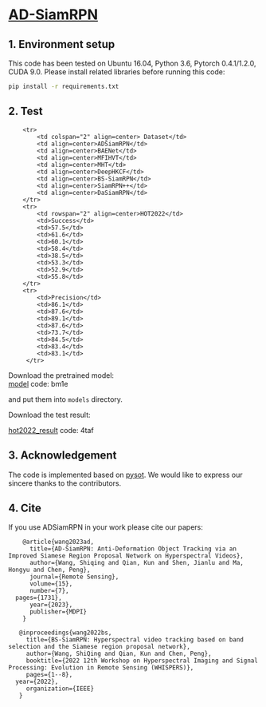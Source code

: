 # [AD-SiamRPN](https://www.mdpi.com/2072-4292/15/7/1731)

## 1. Environment setup
This code has been tested on Ubuntu 16.04, Python 3.6, Pytorch 0.4.1/1.2.0, CUDA 9.0.
Please install related libraries before running this code: 

```bash
pip install -r requirements.txt
```

## 2. Test
```<table>
    <tr>
        <td colspan="2" align=center> Dataset</td>
        <td align=center>ADSiamRPN</td>
        <td align=center>BAENet</td>
        <td align=center>MFIHVT</td>
        <td align=center>MHT</td>
        <td align=center>DeepHKCF</td>
        <td align=center>BS-SiamRPN</td>
        <td align=center>SiamRPN++</td>
        <td align=center>DaSiamRPN</td>
    </tr>
    <tr>
        <td rowspan="2" align=center>HOT2022</td>
        <td>Success</td>
        <td>57.5</td>
        <td>61.6</td>
        <td>60.1</td>
        <td>58.4</td>
        <td>38.5</td>
        <td>53.3</td>
        <td>52.9</td>
        <td>55.8</td>
    </tr>
    <tr>
        <td>Precision</td>
        <td>86.1</td>
        <td>87.6</td>
        <td>89.1</td>
        <td>87.6</td>
        <td>73.7</td>
        <td>84.5</td>
        <td>83.4</td>
        <td>83.1</td>
     </tr>    
```
Download the pretrained model:  
[model](https://pan.baidu.com/s/1I3Tgyp1PA9Y3YSZlyHwJJg?pwd=bm1e) code: bm1e  

and put them into `models` directory.

Download the test result: 

[hot2022_result](https://pan.baidu.com/s/18iQoqRzOBa7qxO1AZiVbIw?pwd=4taf) code: 4taf


## 3. Acknowledgement
The code is implemented based on [pysot](https://github.com/STVIR/pysot). We would like to express our sincere thanks to the contributors.


## 4. Cite
If you use ADSiamRPN in your work please cite our papers:
```
	@article{wang2023ad,
	  title={AD-SiamRPN: Anti-Deformation Object Tracking via an Improved Siamese Region Proposal Network on Hyperspectral Videos},
	  author={Wang, Shiqing and Qian, Kun and Shen, Jianlu and Ma, Hongyu and Chen, Peng},
	  journal={Remote Sensing},
	  volume={15},
	  number={7},
  pages={1731},
	  year={2023},
	  publisher={MDPI}
	}
```

```
   @inproceedings{wang2022bs,
     title={BS-SiamRPN: Hyperspectral video tracking based on band selection and the Siamese region proposal network},
     author={Wang, ShiQing and Qian, Kun and Chen, Peng},
     booktitle={2022 12th Workshop on Hyperspectral Imaging and Signal Processing: Evolution in Remote Sensing (WHISPERS)},
     pages={1--8},
  year={2022},
     organization={IEEE}
   }
```

